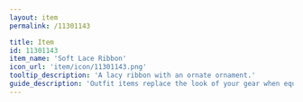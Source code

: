 ```yaml
---
layout: item
permalink: /11301143

title: Item
id: 11301143
item_name: 'Soft Lace Ribbon'
icon_url: 'item/icon/11301143.png'
tooltip_description: 'A lacy ribbon with an ornate ornament.'
guide_description: 'Outfit items replace the look of your gear when equipped.'
---
```

